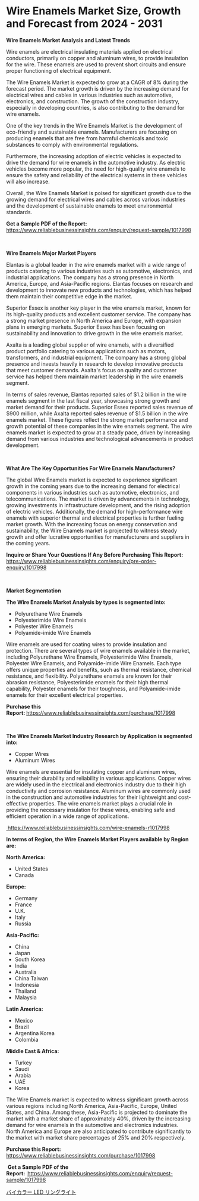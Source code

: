 <p><h1>Wire Enamels Market Size, Growth and Forecast from 2024 - 2031</h1></p><p><strong>Wire Enamels Market Analysis and Latest Trends</strong></p>
<p><p>Wire enamels are electrical insulating materials applied on electrical conductors, primarily on copper and aluminum wires, to provide insulation for the wire. These enamels are used to prevent short circuits and ensure proper functioning of electrical equipment.</p><p>The Wire Enamels Market is expected to grow at a CAGR of 8% during the forecast period. The market growth is driven by the increasing demand for electrical wires and cables in various industries such as automotive, electronics, and construction. The growth of the construction industry, especially in developing countries, is also contributing to the demand for wire enamels.</p><p>One of the key trends in the Wire Enamels Market is the development of eco-friendly and sustainable enamels. Manufacturers are focusing on producing enamels that are free from harmful chemicals and toxic substances to comply with environmental regulations.</p><p>Furthermore, the increasing adoption of electric vehicles is expected to drive the demand for wire enamels in the automotive industry. As electric vehicles become more popular, the need for high-quality wire enamels to ensure the safety and reliability of the electrical systems in these vehicles will also increase.</p><p>Overall, the Wire Enamels Market is poised for significant growth due to the growing demand for electrical wires and cables across various industries and the development of sustainable enamels to meet environmental standards.</p></p>
<p><strong>Get a Sample PDF of the Report:&nbsp;</strong> <a href="https://www.reliablebusinessinsights.com/enquiry/request-sample/1017998">https://www.reliablebusinessinsights.com/enquiry/request-sample/1017998</a></p>
<p>&nbsp;</p>
<p><strong>Wire Enamels Major Market Players</strong></p>
<p><p>Elantas is a global leader in the wire enamels market with a wide range of products catering to various industries such as automotive, electronics, and industrial applications. The company has a strong presence in North America, Europe, and Asia-Pacific regions. Elantas focuses on research and development to innovate new products and technologies, which has helped them maintain their competitive edge in the market.</p><p>Superior Essex is another key player in the wire enamels market, known for its high-quality products and excellent customer service. The company has a strong market presence in North America and Europe, with expansion plans in emerging markets. Superior Essex has been focusing on sustainability and innovation to drive growth in the wire enamels market.</p><p>Axalta is a leading global supplier of wire enamels, with a diversified product portfolio catering to various applications such as motors, transformers, and industrial equipment. The company has a strong global presence and invests heavily in research to develop innovative products that meet customer demands. Axalta's focus on quality and customer service has helped them maintain market leadership in the wire enamels segment.</p><p>In terms of sales revenue, Elantas reported sales of $1.2 billion in the wire enamels segment in the last fiscal year, showcasing strong growth and market demand for their products. Superior Essex reported sales revenue of $900 million, while Axalta reported sales revenue of $1.5 billion in the wire enamels market. These figures reflect the strong market performance and growth potential of these companies in the wire enamels segment. The wire enamels market is expected to grow at a steady pace, driven by increasing demand from various industries and technological advancements in product development.</p></p>
<p>&nbsp;</p>
<p><strong>What Are The Key Opportunities For Wire Enamels Manufacturers?</strong></p>
<p><p>The global Wire Enamels market is expected to experience significant growth in the coming years due to the increasing demand for electrical components in various industries such as automotive, electronics, and telecommunications. The market is driven by advancements in technology, growing investments in infrastructure development, and the rising adoption of electric vehicles. Additionally, the demand for high-performance wire enamels with superior thermal and electrical properties is further fueling market growth. With the increasing focus on energy conservation and sustainability, the Wire Enamels market is projected to witness steady growth and offer lucrative opportunities for manufacturers and suppliers in the coming years.</p></p>
<p><strong>Inquire or Share Your Questions If Any Before Purchasing This Report:</strong> <a href="https://www.reliablebusinessinsights.com/enquiry/pre-order-enquiry/1017998">https://www.reliablebusinessinsights.com/enquiry/pre-order-enquiry/1017998</a></p>
<p>&nbsp;</p>
<p><strong>Market Segmentation</strong></p>
<p><strong>The Wire Enamels Market Analysis by types is segmented into:</strong></p>
<p><ul><li>Polyurethane Wire Enamels</li><li>Polyesterimide Wire Enamels</li><li>Polyester Wire Enamels</li><li>Polyamide-imide Wire Enamels</li></ul></p>
<p><p>Wire enamels are used for coating wires to provide insulation and protection. There are several types of wire enamels available in the market, including Polyurethane Wire Enamels, Polyesterimide Wire Enamels, Polyester Wire Enamels, and Polyamide-imide Wire Enamels. Each type offers unique properties and benefits, such as thermal resistance, chemical resistance, and flexibility. Polyurethane enamels are known for their abrasion resistance, Polyesterimide enamels for their high thermal capability, Polyester enamels for their toughness, and Polyamide-imide enamels for their excellent electrical properties.</p></p>
<p><strong>Purchase this Report:&nbsp;</strong><a href="https://www.reliablebusinessinsights.com/purchase/1017998">https://www.reliablebusinessinsights.com/purchase/1017998</a></p>
<p>&nbsp;</p>
<p><strong>The Wire Enamels Market Industry Research by Application is segmented into:</strong></p>
<p><ul><li>Copper Wires</li><li>Aluminum Wires</li></ul></p>
<p><p>Wire enamels are essential for insulating copper and aluminum wires, ensuring their durability and reliability in various applications. Copper wires are widely used in the electrical and electronics industry due to their high conductivity and corrosion resistance. Aluminum wires are commonly used in the construction and automotive industries for their lightweight and cost-effective properties. The wire enamels market plays a crucial role in providing the necessary insulation for these wires, enabling safe and efficient operation in a wide range of applications.</p></p>
<p><a href="https://www.reliablebusinessinsights.com/wire-enamels-r1017998">&nbsp;https://www.reliablebusinessinsights.com/wire-enamels-r1017998</a></p>
<p><strong>In terms of Region, the Wire Enamels Market Players available by Region are:</strong></p>
<p>
    <p> <strong> North America: </strong>
        <ul>
            <li>United States</li>
            <li>Canada</li>
        </ul>
        </p> 
    <p> <strong> Europe: </strong>
        <ul>
            <li>Germany</li>
            <li>France</li>
            <li>U.K.</li>
            <li>Italy</li>
            <li>Russia</li>
        </ul>
        </p> 
    <p> <strong> Asia-Pacific: </strong>
        <ul>
            <li>China</li>
            <li>Japan</li>
            <li>South Korea</li>
            <li>India</li>
            <li>Australia</li>
            <li>China Taiwan</li>
            <li>Indonesia</li>
            <li>Thailand</li>
            <li>Malaysia</li>
        </ul>
        </p> 
    <p> <strong> Latin America: </strong>
        <ul>
            <li>Mexico</li>
            <li>Brazil</li>
            <li>Argentina Korea</li>
            <li>Colombia</li>
        </ul>
        </p> 
    <p> <strong> Middle East & Africa: </strong>
        <ul>
            <li>Turkey</li>
            <li>Saudi</li>
            <li>Arabia</li>
            <li>UAE</li>
            <li>Korea</li>
        </ul>
    </p>
    </p>
<p><p>The Wire Enamels market is expected to witness significant growth across various regions including North America, Asia-Pacific, Europe, United States, and China. Among these, Asia-Pacific is projected to dominate the market with a market share of approximately 40%, driven by the increasing demand for wire enamels in the automotive and electronics industries. North America and Europe are also anticipated to contribute significantly to the market with market share percentages of 25% and 20% respectively.</p></p>
<p><strong>Purchase this Report: </strong><a href="https://www.reliablebusinessinsights.com/purchase/1017998">https://www.reliablebusinessinsights.com/purchase/1017998</a></p>
<p>&nbsp;<strong>Get a Sample PDF of the Report:&nbsp;&nbsp;</strong><a href="https://www.reliablebusinessinsights.com/enquiry/request-sample/1017998">https://www.reliablebusinessinsights.com/enquiry/request-sample/1017998</a></p>
<p><strong></strong></p>
<p><p><a href="https://medium.com/@byroalenzuela76845/%E3%82%B0%E3%83%AD%E3%83%BC%E3%83%90%E3%83%AB%E3%83%90%E3%82%A4%E3%82%AB%E3%83%A9%E3%83%BCled%E3%83%AA%E3%83%B3%E3%82%B0%E3%83%A9%E3%82%A4%E3%83%88%E6%A5%AD%E7%95%8C-%E7%A8%AE%E9%A1%9E-%E3%82%A2%E3%83%97%E3%83%AA%E3%82%B1%E3%83%BC%E3%82%B7%E3%83%A7%E3%83%B3-%E5%B8%82%E5%A0%B4%E3%83%97%E3%83%AC%E3%83%BC%E3%83%A4%E3%83%BC-%E5%9C%B0%E5%9F%9F%E5%88%A5%E6%88%90%E9%95%B7%E5%88%86%E6%9E%90-%E3%81%8A%E3%82%88%E3%81%B3%E5%B0%86%E6%9D%A5%E3%81%AE%E3%82%B7%E3%83%8A%E3%83%AA%E3%82%AA-2024%E5%B9%B4-2031%E5%B9%B4-47c0ff6c3e78">バイカラー LED リングライト</a></p></p>
